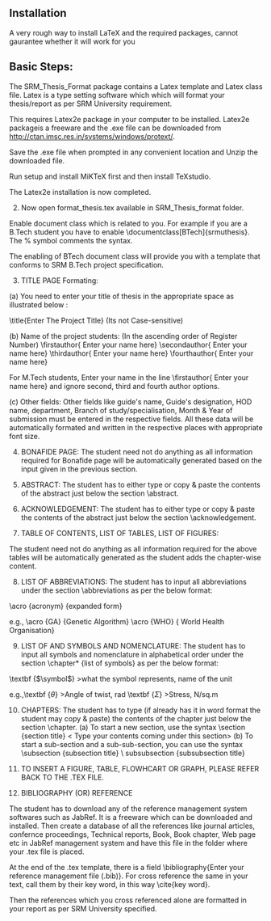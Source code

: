 ## Installation

A very rough way to install LaTeX and the required packages, cannot gaurantee whether it will work for you 

## Basic Steps:

The SRM_Thesis_Format package contains a Latex template and Latex class file. Latex is a type setting software which which will format your thesis/report as per SRM University requirement.

This requires Latex2e package in your computer to be installed. Latex2e packageis a freeware and the .exe file can be downloaded from http://ctan.imsc.res.in/systems/windows/protext/. 

Save the .exe file when prompted in any convenient location and Unzip the downloaded file.

Run setup and install MiKTeX first and then install TeXstudio.

The Latex2e installation is now completed.

2. Now open format_thesis.tex available in SRM_Thesis_format folder.

Enable document class which is related to you. For example if you are a B.Tech student you have to enable \documentclass[BTech]{srmuthesis}.
The % symbol comments the syntax.

The enabling of BTech document class will provide you with a template that conforms to SRM B.Tech project specification.

3. TITLE PAGE Formating:

(a) You need to enter your  title of thesis in the appropriate space as illustrated below : 
 
\title{Enter The Project Title}     (Its not Case-sensitive)

(b) Name of the project students: (In the ascending order of Register Number)
\firstauthor{ Enter your name here}
\secondauthor{ Enter your name here}
\thirdauthor{ Enter your name here}
\fourthauthor{ Enter your name here}

For M.Tech students, Enter your name in the line  \firstauthor{ Enter your name here} and ignore second, third and fourth author options.

(c) Other fields:
Other fields like guide's name, Guide's designation, HOD name, department, Branch of study/specialisation, Month & Year of submission must be entered in the respective fields. All these data will be automatically formated and written in the respective places with appropriate font size. 


4. BONAFIDE PAGE:
The student need not do anything as all information required for Bonafide page will be automatically generated based on the input given in the previous section.


5. ABSTRACT:
The student has to either type or copy & paste the contents of the abstract just below the section \abstract.


6. ACKNOWLEDGEMENT:
The student has to either type or copy & paste the contents of the abstract just below the section \acknowledgement.


7. TABLE OF CONTENTS, LIST OF TABLES, LIST OF FIGURES:

The student need not do anything as all information required for the above tables will be automatically generated as the student adds the chapter-wise content.


8. LIST OF ABBREVIATIONS:
The student has to input all abbreviations under the section \abbreviations as per the below format:

\acro {acronym} {expanded form}

e.g., \acro {GA} {Genetic Algorithm}
      \acro {WHO} { World Health Organisation}



9. LIST OF AND SYMBOLS AND NOMENCLATURE:
The student has to input all symbols and nomenclature in alphabetical order under the section \chapter* {list of symbols} as per the below format:

\textbf {$\symbol$}   \>what the symbol represents, name of the unit

e.g.,\textbf {$\theta$}   \>Angle of twist, rad
     \textbf {$\Sigma$}   \>Stress, N/sq.m


10. CHAPTERS:
The student has to type (if already has it in word format the student may copy & paste) the contents of the chapter just below the section \chapter.
(a) To start a new section, use the syntax \section {section title}
     < Type your contents coming under this section>
(b) To start a sub-section and a sub-sub-section, you can use the syntax
  \subsection {subsection title}
  \ subsubsection {subsubsection title}


11. TO INSERT A FIGURE, TABLE, FLOWHCART OR GRAPH, PLEASE REFER BACK TO THE .TEX FILE.


12. BIBLIOGRAPHY (OR) REFERENCE

The student has to download any of the reference management system softwares such as JabRef. It is a freeware which can be downloaded and installed.
Then create a database of all the references like journal articles,
confernce proceedings, Technical reports, Book, Book chapter, Web page etc in JabRef management system and have this file in the folder where your .tex file is placed.

At the end of the .tex template, there is a field \bibliography{Enter your reference management file (.bib)}. For cross reference the same in your text, call them by 
their key word, in this way \cite{key word}. 

Then the references which you cross referenced alone are formatted in your report as per SRM University specified.

